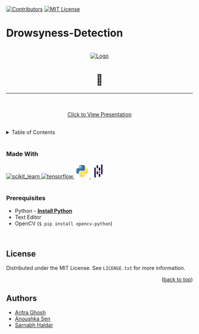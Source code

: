 <div id="top"></div>

[![Contributors][contributors-shield]][contributors-url]
[![MIT License][license-shield]][license-url]

# Drowsyness-Detection

<!-- PROJECT LOGO -->
<br />
<div align="center">
  <a href="https://github.com/TheCleverIdiott/Win_Analyser">
    <img src="" alt="Logo">
  </a>
 </div>


<h1 align="center">👋</h1>

_______________________________________________________________________________________________________________________________________________________________________

<p align="center">
    <br />
    <br />
    <a href=""> Click to View Presentation</a>
  </p>

<br>



<!-- TABLE OF CONTENTS -->
<details>
  <summary>Table of Contents</summary>
  <ol>
    <li>
      <a href="#about-the-project">About The Project</a>
      <ul>
        <li><a href="#Made With">Made With</a></li>
        <li><a href="#prerequisites">Prerequisites</a></li>
        <li><a href="#installing-dependencies">Installing Dependencies</a></li>
      </ul>
    </li>
    <li><a href="#license">License</a></li>
  </ol>
</details>

<br>



<h3 align="left">Made With</h3>
<p align="left"> 
  <a href="https://scikit-learn.org/" target="_blank" rel="noreferrer"> <img src="https://upload.wikimedia.org/wikipedia/commons/0/05/Scikit_learn_logo_small.svg" alt="scikit_learn" width="40" height="40"/> </a> 
  <a href="https://www.tensorflow.org" target="_blank" rel="noreferrer"> <img src="https://www.vectorlogo.zone/logos/tensorflow/tensorflow-icon.svg" alt="tensorflow" width="40" height="40"/> </a>
 <a href="https://www.python.org" target="_blank" rel="noreferrer"> <img src="https://raw.githubusercontent.com/devicons/devicon/master/icons/python/python-original.svg" alt="python" width="40" height="40"/> </a>
  <a href="https://pandas.pydata.org/" target="_blank" rel="noreferrer"> <img src="https://raw.githubusercontent.com/devicons/devicon/2ae2a900d2f041da66e950e4d48052658d850630/icons/pandas/pandas-original.svg" alt="pandas" width="40" height="40"/> </a>

<br>
<br>
  
 ### Prerequisites
  * Python - [**Install Python**](https://python.org)
  * Text Editor
  * OpenCV (`$ pip install opencv-python`)
    
    
<br>


<!-- LICENSE -->
## License

Distributed under the MIT License. See `LICENSE.txt` for more information.

<p align="right">(<a href="#top">back to top</a>)</p>


  
  
  ## Authors

- [Aritra Ghosh](https://github.com/TheCleverIdiott)
- [Anoushka Sen](https://github.com/senanoushka)
- [Sarnabh Haldar](https://github.com/CODERdotEXE)


<!-- MARKDOWN LINKS & IMAGES -->
<!-- https://www.markdownguide.org/basic-syntax/#reference-style-links -->
[contributors-shield]: https://img.shields.io/github/contributors/jagreetdg/Dseized-Bot.svg?style=for-the-badge
[contributors-url]: https://github.com/TheCleverIdiott/AI-Score-Predictor/graphs/contributors
[license-shield]: https://img.shields.io/github/license/jagreetdg/Dseized-Bot.svg?style=for-the-badge
[license-url]: https://github.com/TheCleverIdiott/AI-Score-Predictor/blob/main/LICENSE

